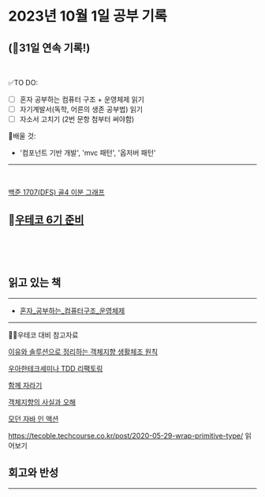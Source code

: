 # 2023년 10월 1일 공부 기록 
## (🚀31일 연속 기록!)

<br>

✅TO DO: 
- [ ] 혼자 공부하는 컴퓨터 구조 + 운영체제 읽기
- [ ] 자기계발서(독학, 어른의 생존 공부법) 읽기
- [ ] 자소서 고치기 (2번 문항 첨부터 써야함)

💭배울 것:
- '컴포넌트 기반 개발', 'mvc 패턴', '옵저버 패턴' 
---

<br>

[백준 1707(DFS) 골4 이분 그래프](..%2F..%2F..%2FAlgorithm%2FSolvedProblem%2FDFS%26BFS%2FDFS%2F1707%2F1707.md)

## 🙏[우테코 6기 준비](../../../우아한테크코스/우테코_6기_준비/우테코_6기_준비.md)

<br><br><br>

## 읽고 있는 책

---
- [혼자_공부하는_컴퓨터구조_운영체제](..%2F..%2F..%2F%EB%8F%85%EC%84%9C%2F%EC%9A%B4%EC%98%81%EC%B2%B4%EC%A0%9C%2F%ED%98%BC%EC%9E%90_%EA%B3%B5%EB%B6%80%ED%95%98%EB%8A%94_%EC%BB%B4%ED%93%A8%ED%84%B0%EA%B5%AC%EC%A1%B0_%EC%9A%B4%EC%98%81%EC%B2%B4%EC%A0%9C%2F%ED%98%BC%EC%9E%90_%EA%B3%B5%EB%B6%80%ED%95%98%EB%8A%94_%EC%BB%B4%ED%93%A8%ED%84%B0%EA%B5%AC%EC%A1%B0_%EC%9A%B4%EC%98%81%EC%B2%B4%EC%A0%9C.md)

---
🧑‍💻우테코 대비 참고자료

[이유와 솔루션으로 정리하는 객체지향 생활체조 원칙](..%2F..%2F..%2FOOP%2F%EC%9D%B4%EC%9C%A0%EC%99%80_%EC%86%94%EB%A3%A8%EC%85%98%EC%9C%BC%EB%A1%9C_%EC%A0%95%EB%A6%AC%ED%95%98%EB%8A%94_%EA%B0%9D%EC%B2%B4%EC%A7%80%ED%96%A5_%EC%83%9D%ED%99%9C%EC%B2%B4%EC%A1%B0_%EC%9B%90%EC%B9%99.md)

[우아한테크세미나 TDD 리팩토링](..%2F..%2F..%2F%EC%9A%B0%EC%95%84%ED%95%9C%ED%85%8C%ED%81%AC%EC%BD%94%EC%8A%A4%2F%EC%9A%B0%ED%85%8C%EC%BD%94_6%EA%B8%B0_%EC%A4%80%EB%B9%84%2F%EC%9A%B0%EC%95%84%ED%95%9C%ED%85%8C%ED%81%AC%EC%84%B8%EB%AF%B8%EB%82%98%2FTDD%EB%A6%AC%ED%8C%A9%ED%86%A0%EB%A7%81%2F%EC%9A%B0%EC%95%84%ED%95%9C%ED%85%8C%ED%81%AC%EC%84%B8%EB%AF%B8%EB%82%98_TDD_%EB%A6%AC%ED%8C%A9%ED%86%A0%EB%A7%81.md)

[함께 자라기](..%2F..%2F..%2FCS%28ComputerScience%29%2F%EA%B0%9C%EB%B0%9C%EB%B0%A9%EB%B2%95%EB%A1%A0%2F%EC%95%A0%EC%9E%90%EC%9D%BC%2F%ED%95%A8%EA%BB%98_%EC%9E%90%EB%9D%BC%EA%B8%B0%2F%ED%95%A8%EA%BB%98_%EC%9E%90%EB%9D%BC%EA%B8%B0.md)

[객체지향의 사실과 오해](..%2F..%2F..%2FOOP%2F%EA%B0%9D%EC%B2%B4%EC%A7%80%ED%96%A5%EC%9D%98_%EC%82%AC%EC%8B%A4%EA%B3%BC_%EC%98%A4%ED%95%B4%2F%EA%B0%9D%EC%B2%B4%EC%A7%80%ED%96%A5%EC%9D%98_%EC%82%AC%EC%8B%A4%EA%B3%BC_%EC%98%A4%ED%95%B4.md)

[모던 자바 인 액션](..%2F..%2F..%2FJava%2FModernJavaInAction%2FModernJavaInAction.md)

https://tecoble.techcourse.co.kr/post/2020-05-29-wrap-primitive-type/
읽어보기

## 회고와 반성

---

